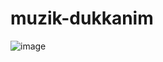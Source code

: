 ﻿# muzik-dukkanim
![image](https://user-images.githubusercontent.com/110920585/190898664-9698097a-225c-4b77-88e2-e72adc4b4e7e.png)
